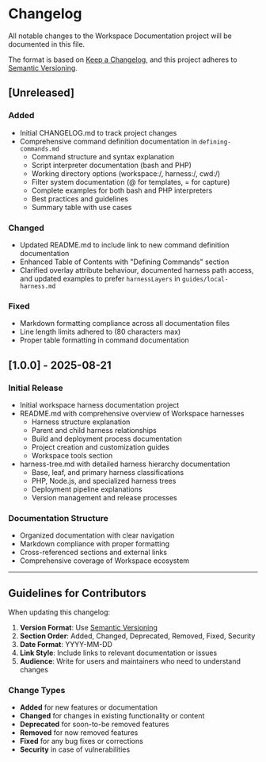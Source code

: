 # Changelog

All notable changes to the Workspace Documentation project will be documented
in this file.

The format is based on [Keep a Changelog](https://keepachangelog.com/en/1.0.0/),
and this project adheres to [Semantic Versioning](https://semver.org/spec/v2.0.0.html).

## [Unreleased]

### Added

- Initial CHANGELOG.md to track project changes
- Comprehensive command definition documentation in `defining-commands.md`
  - Command structure and syntax explanation
  - Script interpreter documentation (bash and PHP)
  - Working directory options (workspace:/, harness:/, cwd:/)
  - Filter system documentation (@ for templates, = for capture)
  - Complete examples for both bash and PHP interpreters
  - Best practices and guidelines
  - Summary table with use cases

### Changed

- Updated README.md to include link to new command definition documentation
- Enhanced Table of Contents with "Defining Commands" section
- Clarified overlay attribute behaviour, documented harness path access, and
  updated examples to prefer `harnessLayers` in `guides/local-harness.md`

### Fixed

- Markdown formatting compliance across all documentation files
- Line length limits adhered to (80 characters max)
- Proper table formatting in command documentation

## [1.0.0] - 2025-08-21

### Initial Release

- Initial workspace harness documentation project
- README.md with comprehensive overview of Workspace harnesses
  - Harness structure explanation
  - Parent and child harness relationships
  - Build and deployment process documentation
  - Project creation and customization guides
  - Workspace tools section
- harness-tree.md with detailed harness hierarchy documentation
  - Base, leaf, and primary harness classifications
  - PHP, Node.js, and specialized harness trees
  - Deployment pipeline explanations
  - Version management and release processes

### Documentation Structure

- Organized documentation with clear navigation
- Markdown compliance with proper formatting
- Cross-referenced sections and external links
- Comprehensive coverage of Workspace ecosystem

---

## Guidelines for Contributors

When updating this changelog:

1. **Version Format**: Use [Semantic Versioning](https://semver.org/)
2. **Section Order**: Added, Changed, Deprecated, Removed, Fixed, Security
3. **Date Format**: YYYY-MM-DD
4. **Link Style**: Include links to relevant documentation or issues
5. **Audience**: Write for users and maintainers who need to understand changes

### Change Types

- **Added** for new features or documentation
- **Changed** for changes in existing functionality or content
- **Deprecated** for soon-to-be removed features
- **Removed** for now removed features
- **Fixed** for any bug fixes or corrections
- **Security** in case of vulnerabilities
